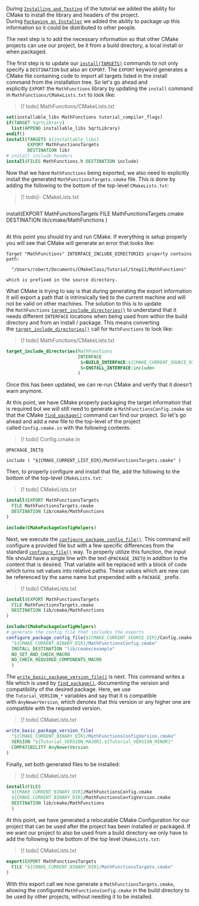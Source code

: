 During [`Installing and Testing`]( https://cmake.org/cmake/help/latest/guide/tutorial/Installing%20and%20Testing.html#guide:tutorial/Installing%20and%20Testing "tutorial/Installing and Testing") of the tutorial we added the ability for CMake to install the library and headers of the project. During [`Packaging an Installer`]( https://cmake.org/cmake/help/latest/guide/tutorial/Packaging%20an%20Installer.html#guide:tutorial/Packaging%20an%20Installer "tutorial/Packaging an Installer") we added the ability to package up this information so it could be distributed to other people.

The next step is to add the necessary information so that other CMake projects can use our project, be it from a build directory, a local install or when packaged.

The first step is to update our [`install(TARGETS)`](https://cmake.org/cmake/help/latest/command/install.html#command:install "install(targets)") commands to not only specify a `DESTINATION` but also an `EXPORT`. The `EXPORT` keyword generates a CMake file containing code to import all targets listed in the install command from the installation tree. So let's go ahead and explicitly `EXPORT` the `MathFunctions` library by updating the `install` command in `MathFunctions/CMakeLists.txt` to look like:

>[! todo] MathFunctions/CMakeLists.txt
```cmake
set(installable_libs MathFunctions tutorial_compiler_flags)
if(TARGET SqrtLibrary)
  list(APPEND installable_libs SqrtLibrary)
endif()
install(TARGETS ${installable_libs}
        EXPORT MathFunctionsTargets
        DESTINATION lib)
# install include headers
install(FILES MathFunctions.h DESTINATION include)
```

Now that we have `MathFunctions` being exported, we also need to explicitly install the generated `MathFunctionsTargets.cmake` file. This is done by adding the following to the bottom of the top-level `CMakeLists.txt`:

>[! todo]- CMakeLists.txt
> ```cmake
install(EXPORT MathFunctionsTargets
  FILE MathFunctionsTargets.cmake
  DESTINATION lib/cmake/MathFunctions
)
> ```

At this point you should try and run CMake. If everything is setup properly you will see that CMake will generate an error that looks like:

```shell
Target "MathFunctions" INTERFACE_INCLUDE_DIRECTORIES property contains
path:

  "/Users/robert/Documents/CMakeClass/Tutorial/Step11/MathFunctions"

which is prefixed in the source directory.
```

What CMake is trying to say is that during generating the export information it will export a path that is intrinsically tied to the current machine and will not be valid on other machines. The solution to this is to update the `MathFunctions` [`target_include_directories()`](https://cmake.org/cmake/help/latest/command/target_include_directories.html#command:target_include_directories "target_include_directories") to understand that it needs different `INTERFACE` locations when being used from within the build directory and from an install / package. This means converting the [`target_include_directories()`](https://cmake.org/cmake/help/latest/command/target_include_directories.html#command:target_include_directories "target_include_directories") call for `MathFunctions` to look like:

>[! todo] MathFunctions/CMakeLists.txt
```cmake
target_include_directories(MathFunctions
                           INTERFACE
                            $<BUILD_INTERFACE:${CMAKE_CURRENT_SOURCE_DIR}>
                            $<INSTALL_INTERFACE:include>
                           )
```

Once this has been updated, we can re-run CMake and verify that it doesn't warn anymore.

At this point, we have CMake properly packaging the target information that is required but we will still need to generate a `MathFunctionsConfig.cmake` so that the CMake [`find_package()`](https://cmake.org/cmake/help/latest/command/find_package.html#command:find_package "find_package") command can find our project. So let's go ahead and add a new file to the top-level of the project called `Config.cmake.in` with the following contents:

>[! todo] Config.cmake.in
```
@PACKAGE_INIT@

include ( "${CMAKE_CURRENT_LIST_DIR}/MathFunctionsTargets.cmake" )
```

Then, to properly configure and install that file, add the following to the bottom of the top-level `CMakeLists.txt`:

>[! todo] CMakeLists.txt
```cmake
install(EXPORT MathFunctionsTargets
  FILE MathFunctionsTargets.cmake
  DESTINATION lib/cmake/MathFunctions
)

include(CMakePackageConfigHelpers)
```

Next, we execute the [`configure_package_config_file()`](https://cmake.org/cmake/help/latest/module/CMakePackageConfigHelpers.html#command:configure_package_config_file "configure_package_config_file"). This command will configure a provided file but with a few specific differences from the standard [`configure_file()`](https://cmake.org/cmake/help/latest/command/configure_file.html#command:configure_file "configure_file") way. To properly utilize this function, the input file should have a single line with the text `@PACKAGE_INIT@` in addition to the content that is desired. That variable will be replaced with a block of code which turns set values into relative paths. These values which are new can be referenced by the same name but prepended with a `PACKAGE_` prefix.

>[! todo] CMakeLists.txt
```cmake
install(EXPORT MathFunctionsTargets
  FILE MathFunctionsTargets.cmake
  DESTINATION lib/cmake/MathFunctions
)

include(CMakePackageConfigHelpers)
# generate the config file that includes the exports
configure_package_config_file(${CMAKE_CURRENT_SOURCE_DIR}/Config.cmake.in
  "${CMAKE_CURRENT_BINARY_DIR}/MathFunctionsConfig.cmake"
  INSTALL_DESTINATION "lib/cmake/example"
  NO_SET_AND_CHECK_MACRO
  NO_CHECK_REQUIRED_COMPONENTS_MACRO
  )
```

The [`write_basic_package_version_file()`](https://cmake.org/cmake/help/latest/module/CMakePackageConfigHelpers.html#command:write_basic_package_version_file "write_basic_package_version_file") is next. This command writes a file which is used by [`find_package()`](https://cmake.org/cmake/help/latest/command/find_package.html#command:find_package "find_package"), documenting the version and compatibility of the desired package. Here, we use the `Tutorial_VERSION_*` variables and say that it is compatible with `AnyNewerVersion`, which denotes that this version or any higher one are compatible with the requested version.

>[! todo] CMakeLists.txt
```cmake
write_basic_package_version_file(
  "${CMAKE_CURRENT_BINARY_DIR}/MathFunctionsConfigVersion.cmake"
  VERSION "${Tutorial_VERSION_MAJOR}.${Tutorial_VERSION_MINOR}"
  COMPATIBILITY AnyNewerVersion
)
```

Finally, set both generated files to be installed:

>[! todo] CMakeLists.txt
```cmake
install(FILES
  ${CMAKE_CURRENT_BINARY_DIR}/MathFunctionsConfig.cmake
  ${CMAKE_CURRENT_BINARY_DIR}/MathFunctionsConfigVersion.cmake
  DESTINATION lib/cmake/MathFunctions
  )
```

At this point, we have generated a relocatable CMake Configuration for our project that can be used after the project has been installed or packaged. If we want our project to also be used from a build directory we only have to add the following to the bottom of the top level `CMakeLists.txt`:

>[! todo] CMakeLists.txt
```cmake
export(EXPORT MathFunctionsTargets
  FILE "${CMAKE_CURRENT_BINARY_DIR}/MathFunctionsTargets.cmake"
)
```

With this export call we now generate a `MathFunctionsTargets.cmake`, allowing the configured `MathFunctionsConfig.cmake` in the build directory to be used by other projects, without needing it to be installed.